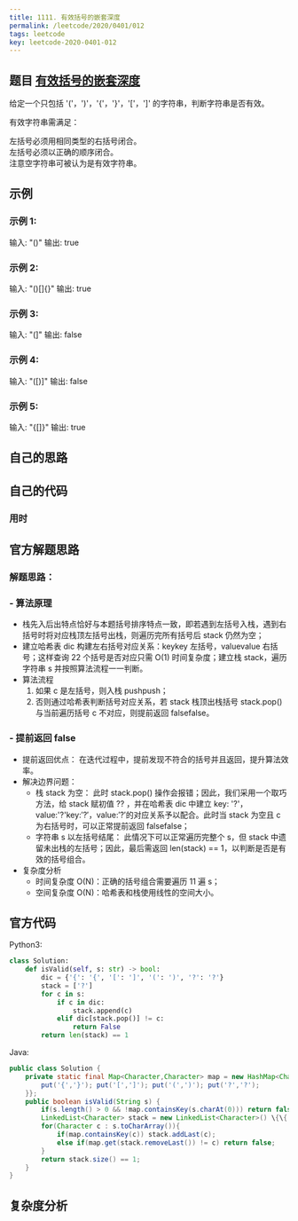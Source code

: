 ```yaml
---
title: 1111. 有效括号的嵌套深度
permalink: /leetcode/2020/0401/012
tags: leetcode
key: leetcode-2020-0401-012
---
```



## 题目 [有效括号的嵌套深度](https://leetcode-cn.com/problems/maximum-nesting-depth-of-two-valid-parentheses-strings/)
给定一个只包括 '('，')'，'{'，'}'，'['，']' 的字符串，判断字符串是否有效。

有效字符串需满足：

左括号必须用相同类型的右括号闭合。   
左括号必须以正确的顺序闭合。    
注意空字符串可被认为是有效字符串。

## 示例
### 示例 1:

输入: "()"
输出: true
### 示例 2:

输入: "()[]{}"
输出: true
### 示例 3:

输入: "(]"
输出: false
### 示例 4:

输入: "([)]"
输出: false
### 示例 5:

输入: "{[]}"
输出: true


## 自己的思路

## 自己的代码

### 用时

## 官方解题思路
### 解题思路：
### - 算法原理
  - 栈先入后出特点恰好与本题括号排序特点一致，即若遇到左括号入栈，遇到右括号时将对应栈顶左括号出栈，则遍历完所有括号后 stack 仍然为空；
  - 建立哈希表 dic 构建左右括号对应关系：keykey 左括号，valuevalue 右括号；这样查询 22 个括号是否对应只需 O(1) 时间复杂度；建立栈 stack，遍历字符串 s 并按照算法流程一一判断。
- 算法流程
  1. 如果 c 是左括号，则入栈 pushpush；
  2. 否则通过哈希表判断括号对应关系，若 stack 栈顶出栈括号 stack.pop() 与当前遍历括号 c 不对应，则提前返回 falsefalse。
### - 提前返回 false
  - 提前返回优点： 在迭代过程中，提前发现不符合的括号并且返回，提升算法效率。
- 解决边界问题：
  - 栈 stack 为空： 此时 stack.pop() 操作会报错；因此，我们采用一个取巧方法，给 stack 赋初值 ?? ，并在哈希表 dic 中建立 key: '?'，value:'?'key:′?′，value:′?′的对应关系予以配合。此时当 stack 为空且 c 为右括号时，可以正常提前返回 falsefalse；
  - 字符串 s 以左括号结尾： 此情况下可以正常遍历完整个 s，但 stack 中遗留未出栈的左括号；因此，最后需返回 len(stack) == 1，以判断是否是有效的括号组合。
- 复杂度分析
  - 时间复杂度 O(N)：正确的括号组合需要遍历 11 遍 s；
  - 空间复杂度 O(N)：哈希表和栈使用线性的空间大小。


## 官方代码

Python3:
```python
class Solution:
    def isValid(self, s: str) -> bool:
        dic = {'{': '{', '[': ']', '(': ')', '?': '?'}
        stack = ['?']
        for c in s:
            if c in dic:
                stack.append(c)
            elif dic[stack.pop()] != c:
                return False
        return len(stack) == 1
```
Java:

```java
public class Solution {
    private static final Map<Character,Character> map = new HashMap<Character,Character>()\{\{
        put('{','}'); put('[',']'); put('(',')'); put('?','?');
    }};
    public boolean isValid(String s) {
        if(s.length() > 0 && !map.containsKey(s.charAt(0))) return false;
        LinkedList<Character> stack = new LinkedList<Character>() \{\{ add('?'); }};
        for(Character c : s.toCharArray()){
            if(map.containsKey(c)) stack.addLast(c);
            else if(map.get(stack.removeLast()) != c) return false;
        }
        return stack.size() == 1;
    }
}
```

## 复杂度分析
